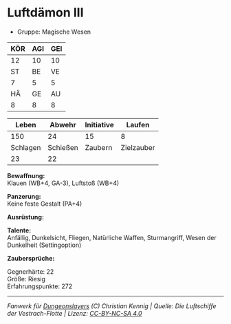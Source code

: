 # Luftdämon III  
- Gruppe: Magische Wesen  

| KÖR | AGI | GEI |  
| --- | --- | --- |  
| 12  | 10  | 10  |
| ST  | BE  | VE  |  
| 7   | 5   | 5   |
| HÄ  | GE  | AU  |  
| 8   | 8   | 8   |


| Leben    | Abwehr   | Initiative | Laufen     |
| -------- | -------- | ---------- | ---------- |
| 150      | 24       | 15         | 8          |
| Schlagen | Schießen | Zaubern    | Zielzauber |
| 23       | 22       |            |            |

**Bewaffnung:**  
Klauen (WB+4, GA-3), Luftstoß (WB+4)

**Panzerung:**  
Keine feste Gestalt (PA+4)

**Ausrüstung:**  


**Talente:**  
Anfällig, Dunkelsicht, Fliegen, Natürliche Waffen, Sturmangriff, Wesen der Dunkelheit (Settingoption)

**Zaubersprüche:**  


Gegnerhärte: 22  
Größe: Riesig  
Erfahrungspunkte: 272  



___
*Fanwerk für [Dungeonslayers](https://www.dungeonslayers.net/) (C) Christian Kennig | Quelle: Die Luftschiffe der Vestrach-Flotte | Lizenz: [CC-BY-NC-SA 4.0](https://creativecommons.org/licenses/by-nc-sa/4.0/deed.de)*
